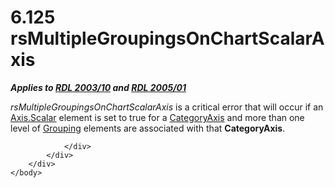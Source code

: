 <html dir="LTR" xmlns:mshelp="http://msdn.microsoft.com/mshelp" xmlns:ddue="http://ddue.schemas.microsoft.com/authoring/2003/5" xmlns:xlink="http://www.w3.org/1999/xlink" xmlns:tool="http://www.microsoft.com/tooltip">
    <head>
        <meta http-equiv="Content-Type" content="text/html; CHARSET=utf-8"></meta>
        <meta name="save" content="history"></meta>
        <title>6.125 rsMultipleGroupingsOnChartScalarAxis</title>
        <xml>
            <mshelp:toctitle title="6.125 rsMultipleGroupingsOnChartScalarAxis"></mshelp:toctitle>
            <mshelp:rltitle title="[MS-RDL]: rsMultipleGroupingsOnChartScalarAxis"></mshelp:rltitle>
            <mshelp:keyword index="A" term="e49bf3bc-0748-4700-88a1-369e6a15cd7a"></mshelp:keyword>
            <mshelp:attr name="DCSext.ContentType" value="open specification"></mshelp:attr>
            <mshelp:attr name="AssetID" value="e49bf3bc-0748-4700-88a1-369e6a15cd7a"></mshelp:attr>
            <mshelp:attr name="TopicType" value="kbRef"></mshelp:attr>
            <mshelp:attr name="DCSext.Title" value="[MS-RDL]: rsMultipleGroupingsOnChartScalarAxis" />
        </xml>
    </head>
    <body>
        <div id="header">
            <h1 class="heading">6.125 rsMultipleGroupingsOnChartScalarAxis</h1>
        </div>
        <div id="mainSection">
            <div id="mainBody">
                <div id="allHistory" class="saveHistory"></div>
                <div id="sectionSection0" class="section" name="collapseableSection">
                    

<p><b><i>Applies to </i></b><a href="a7e2ad00-07c8-4f6d-80ab-3ad55df7b233.htm"><b><i>RDL 2003/10</i></b></a><b><i>
and </i></b><a href="3ebe2912-4958-4832-b391-cad1f5e13338.htm"><b><i>RDL 2005/01</i></b></a></p>

<p><i>rsMultipleGroupingsOnChartScalarAxis</i> is a critical
error that will occur if an <a href="e67f5961-5fef-4b43-b659-3864e2b34ef0.htm">Axis.Scalar</a>
element is set to true for a <a href="25398c2e-1c5f-43a4-bc6f-0678aa7040ed.htm">CategoryAxis</a>
and more than one level of <a href="7d574154-eefe-4fc1-8b78-3a18b9350e87.htm">Grouping</a>
elements are associated with that <b>CategoryAxis</b>.</p>


                </div>
            </div>
        </div>
    </body>
</html>